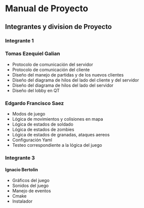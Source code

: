 # Manual de Proyecto

## Integrantes y division de Proyecto

### Integrante 1 


### Tomas Ezequiel Galian
* Protocolo de comunicación del servidor
* Protocolo de comunicación del cliente
* Diseño del manejo de partidas y de los nuevos clientes
* Diseño del diagrama de hilos del lado del cliente y del servidor
* Diseño del diagrama de hilos del lado del servidor
* Diseño del lobby en QT



### Edgardo Francisco Saez
* Modos de juego
* Lógica de movimientos y colisiones en mapa
* Lógica de estados de soldado
* Lógica de estados de zombies
* Lógica de estados de granadas, ataques aereos
* Configuración Yaml
* Testeo correspondiente a la lógica del juego

### Integrante 3

#### Ignacio Bertolin
* Gráficos del juego
* Sonidos del juego
* Manejo de eventos
* Cmake
* Instalador